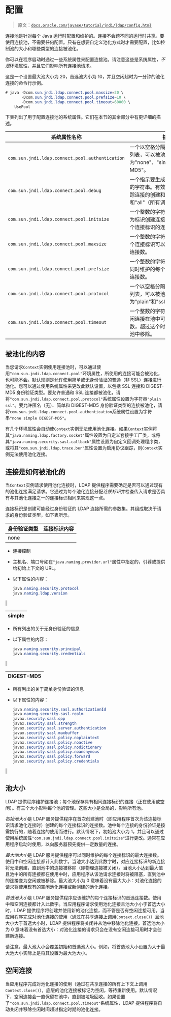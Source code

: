 # 配置

> 原文：[`docs.oracle.com/javase/tutorial/jndi/ldap/config.html`](https://docs.oracle.com/javase/tutorial/jndi/ldap/config.html)

连接池是针对每个 Java 运行时配置和维护的。连接不会跨不同的运行时共享。要使用连接池，不需要任何配置。只有在想要自定义池化方式时才需要配置，比如控制池的大小和哪些类型的连接被池化。

你可以在程序启动时通过一些系统属性来配置连接池。请注意这些是系统属性，*不是*环境属性，并且它们影响所有连接池请求。

这是一个设置最大池大小为 20，首选池大小为 10，并且空闲超时为一分钟的池化连接的命令行示例。

```java
# java -Dcom.sun.jndi.ldap.connect.pool.maxsize=20 \
       -Dcom.sun.jndi.ldap.connect.pool.prefsize=10 \
       -Dcom.sun.jndi.ldap.connect.pool.timeout=60000 \
    UsePool

```

下表列出了用于配置连接池的系统属性。它们在本节的其余部分中有更详细的描述。

| 系统属性名称 | 描述 | 默认值 |
| --- | --- | --- |
| `com.sun.jndi.ldap.connect.pool.authentication` | 一个以空格分隔的连接认证类型列表，可以被池化。有效类型为"none"、"simple"和"DIGEST-MD5"。 | `"none simple"` |
| `com.sun.jndi.ldap.connect.pool.debug` | 一个指示要生成的调试输出级别的字符串。有效值为`"fine"`（跟踪连接的创建和移除）和"all"（所有调试信息）。 |   |
| `com.sun.jndi.ldap.connect.pool.initsize` | 一个整数的字符串表示，表示在为标识创建连接时初始创建的每个连接标识的连接数。 | 1 |
| `com.sun.jndi.ldap.connect.pool.maxsize` | 一个整数的字符串表示，表示每个连接标识可以同时维护的最大连接数。 | 无最大大小 |
| `com.sun.jndi.ldap.connect.pool.prefsize` | 一个整数的字符串表示，表示应同时维护的每个连接标识的首选连接数。 | 无首选大小 |
| `com.sun.jndi.ldap.connect.pool.protocol` | 一个以空格分隔的连接协议类型列表，可以被池化。有效类型为"plain"和"ssl"。 | `"plain"` |
| `com.sun.jndi.ldap.connect.pool.timeout` | 一个整数的字符串表示，表示空闲连接在池中可以保持的毫秒数，超过这个时间将被关闭并从池中移除。 | 无超时 |

## 被池化的内容

当您请求`Context`实例使用连接池时，可以通过使用`"com.sun.jndi.ldap.connect.pool"`环境属性，所使用的连接可能会被池化，也可能不会。默认规则是允许使用简单或无身份验证的普通（非 SSL）连接进行池化。您可以通过使用系统属性来更改此默认设置，以包括 SSL 连接和 DIGEST-MD5 身份验证类型。要允许普通和 SSL 连接都被池化，请将`"com.sun.jndi.ldap.connect.pool.protocol"`系统属性设置为字符串`"plain ssl"`。要允许匿名（无）、简单和 DIGEST-MD5 身份验证类型的连接被池化，请将`com.sun.jndi.ldap.connect.pool.authentication`系统属性设置为字符串`"none simple DIGEST-MD5"`。

有几个环境属性会自动使`Context`实例无法使用池化连接。如果`Context`实例将其`"java.naming.ldap.factory.socket"`属性设置为自定义套接字工厂类，或将其`"java.naming.security.sasl.callback"`属性设置为自定义回调处理程序类，或将其`"com.sun.jndi.ldap.trace.ber"`属性设置为启用协议跟踪，则`Context`实例无法使用池化连接。

## 连接是如何被池化的

当`Context`实例请求使用池化连接时，LDAP 提供程序需要确定是否可以通过现有的池化连接满足请求。它通过为每个池化连接分配*连接标识*并检查传入请求是否具有与其池化连接之一的连接标识相同来实现这一点。

连接标识是创建可能经过身份验证的 LDAP 连接所需的参数集。其组成取决于请求的身份验证类型，如下表所示。

| 身份验证类型 | 连接标识内容 |
| --- | --- |
| none |

+   连接控制

+   主机名、端口号如在`"java.naming.provider.url"`属性中指定的，引荐或提供给初始上下文的 URL。

+   以下属性的内容：

    ```java
    java.naming.security.protocol
    java.naming.ldap.version

    ```

|

| simple |
| --- |

+   所有列出的关于无身份验证的信息

+   以下属性的内容：

    ```java
    java.naming.security.principal
    java.naming.security.credentials

    ```

|

| DIGEST-MD5 |
| --- |

+   所有列出的关于简单身份验证的信息

+   以下属性的内容：

    ```java
    java.naming.security.sasl.authorizationId
    java.naming.security.sasl.realm
    javax.security.sasl.qop
    javax.security.sasl.strength
    javax.security.sasl.server.authentication
    javax.security.sasl.maxbuffer
    javax.security.sasl.policy.noplaintext
    javax.security.sasl.policy.noactive
    javax.security.sasl.policy.nodictionary
    javax.security.sasl.policy.noanonymous
    javax.security.sasl.policy.forward
    javax.security.sasl.policy.credentials

    ```

|

## 池大小

LDAP 提供程序维护连接池；每个池保存具有相同连接标识的连接（正在使用或空闲）。有三个大小影响每个池的管理。这些大小是全局的，影响所有池。

*初始池大小*是 LDAP 服务提供程序在首次创建池时（即应用程序首次为该连接标识请求池化连接时）创建的每个连接标识的连接数。池中每个连接的身份验证是按需执行的，随着连接的使用而进行。默认情况下，初始池大小为 1，并且可以通过使用系统属性`"com.sun.jndi.ldap.connect.pool.initsize"`进行更改。通常在应用程序启动时使用，以向服务器预先提供一定数量的连接。

*最大池大小*是 LDAP 服务提供程序可以同时维护的每个连接标识的最大连接数。使用中和空闲连接都计入此数字。当池大小达到此数字时，对应连接标识的新连接将无法创建，直到池中的连接被移除（即物理连接被关闭）。当池大小达到最大值且池中的所有连接都在使用中时，应用程序从该池请求连接时将被阻塞，直到池中的连接变为空闲或被移除。最大池大小为 0 意味着没有最大大小：对池化连接的请求将使用现有的空闲池化连接或新创建的池化连接。

*首选池大小*是 LDAP 服务提供程序应该维护的每个连接标识的首选连接数。使用中和空闲连接都计入此数字。当应用程序请求使用池化连接且池大小小于首选大小时，LDAP 提供程序将创建并使用新的池化连接，而不管是否有空闲连接可用。当应用程序完成对池化连接的使用（通过在共享连接上调用`Context.close()`）且池大小大于首选大小时，LDAP 提供程序将关闭并从池中移除池化连接。首选池大小为 0 意味着没有首选大小：对池化连接的请求只会在没有空闲连接可用时才会创建新连接。

请注意，最大池大小会覆盖初始和首选池大小。例如，将首选池大小设置为大于最大池大小实际上是将其设置为最大池大小。

## 空闲连接

当应用程序完成对池化连接的使用（通过在共享连接的所有上下文上调用`Context.close()`），底层的池化连接被标记为空闲，等待重新使用。默认情况下，空闲连接会一直保留在池中，直到被垃圾回收。如果设置了`"com.sun.jndi.ldap.connect.pool.timeout"`系统属性，LDAP 提供程序将自动关闭并移除空闲时间超过指定时期的池化连接。

